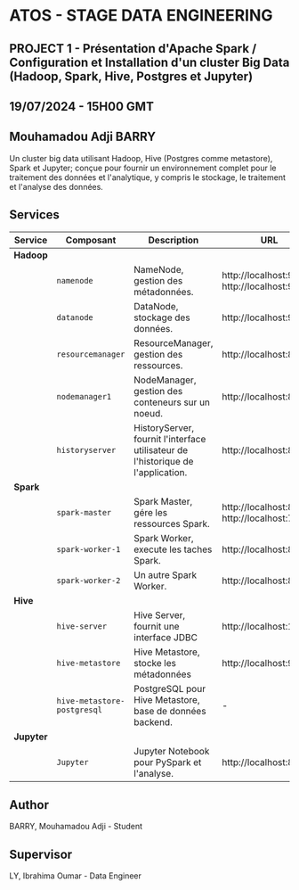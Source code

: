 # ATOS - STAGE DATA ENGINEERING

## PROJECT 1 - Présentation d'Apache Spark / Configuration et Installation d'un cluster Big Data (Hadoop, Spark, Hive, Postgres et Jupyter)
## 19/07/2024 - 15H00 GMT
## Mouhamadou Adji BARRY

Un cluster big data utilisant Hadoop, Hive (Postgres comme metastore), Spark et Jupyter; conçue pour fournir un environnement complet pour le traitement des données et l'analytique, y compris le stockage, le traitement et l'analyse des données.


## Services

| Service | Composant | Description | URL |
|---------|-----------|-------------|-----|
| **Hadoop** | | | |
| | `namenode` | NameNode, gestion des métadonnées. | http://localhost:9870, http://localhost:9010 |
| | `datanode` | DataNode, stockage des données. | http://localhost:9864 |
| | `resourcemanager` | ResourceManager, gestion des ressources. | http://localhost:8088 |
| | `nodemanager1` | NodeManager, gestion des conteneurs sur un noeud. | http://localhost:8042 |
| | `historyserver` | HistoryServer, fournit l'interface utilisateur de l'historique de l'application. | http://localhost:8188 |
| **Spark** | | | |
| | `spark-master` |  Spark Master, gére les ressources Spark. | http://localhost:8080, http://localhost:7077 |
| | `spark-worker-1` | Spark Worker, execute les taches Spark. | http://localhost:8081 |
| | `spark-worker-2` | Un autre Spark Worker. | http://localhost:8083 |
| **Hive** | | | |
| | `hive-server` | Hive Server, fournit une interface JDBC | http://localhost:10000 |
| | `hive-metastore` | Hive Metastore, stocke les métadonnées | http://localhost:9083 |
| | `hive-metastore-postgresql` | PostgreSQL pour Hive Metastore, base de données backend. | - |
| **Jupyter** | | | |
| | `Jupyter` | Jupyter Notebook pour PySpark et l'analyse. | http://localhost:8888 |

## Author
BARRY, Mouhamadou Adji - Student

## Supervisor
LY, Ibrahima Oumar - Data Engineer